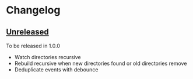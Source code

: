 # Changelog

## [Unreleased][unreleased]

To be released in 1.0.0

- Watch directories recursive
- Rebuild recursive when new directories found or old directories remove
- Deduplicate events with debounce

[unreleased]: https://github.com/metarhia/metawatch/compare/c0e37f8...HEAD
